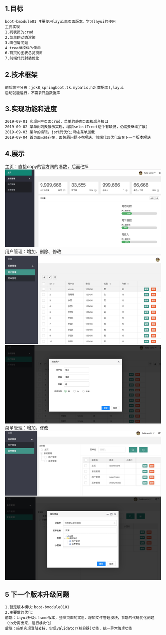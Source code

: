
## 1.目标
    boot-bmodule01 主要使用layui单页面版本，学习layui的使用
    主要实现
    1.列表页的crud
    2.菜单的动态渲染
    3.面包屑问题
    4.tree树控件的使用
    6.首页的图表总览页面
    7.前端代码封装优化

## 2.技术框架
    前后端不分离：jdk8,springboot,tk.mybatis,h2(数据库),layui
    启动就能运行，不需要开启数据库
    
## 3.实现功能和进度
    2019-09-01 实现用户页面crud，菜单的静态页面和后台接口
    2019-09-02 菜单树列表展示实现，增加selectTree(这个有缺憾，仍需要继续扩展)
    2019-09-03 菜单的编辑，js代码优化;动态菜单加载
    2019-09-04 首页面已经存在，面包屑问题不在解决，前端代码优化留在下一个版本解决
    
## 4.展示

主页：直接copy的官方网的凑数，后面改掉
![avatar](src/main/resources//images/dashboard.jpg) 
用户管理：增加、删除、修改
![avatar](src/main/resources//images/userlist.jpg) 
![avatar](src/main/resources//images/useradd.jpg) 
菜单管理：增加，修改
![avatar](src/main/resources//images/menulist.jpg) 
![avatar](src/main/resources//images/menuadd.jpg) 

## 5 下一个版本升级问题 

    1.暂定版本模块:boot-bmodule0101
    2.主要做的优化:
    前端：layui升级iframe版本，登陆页面的实现，增加文件管理模块，前端的代码优化问题（js分离出来，进行模块化）
    后端：简单实现登陆支持，实现validator(校验器)功能，统一异常管理功能
    
    

   
    
    
    
    
    
    
    
    

   


